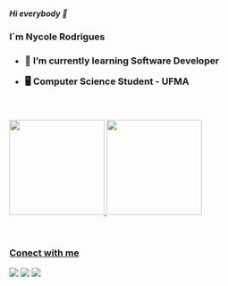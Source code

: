 ##### Hi everybody 👋
<h3> I´m Nycole Rodrigues  <h3>


- 🌱 I’m currently learning Software Developer
- 🖥️ Computer Science Student - UFMA

  <br>

<div>
  <a href="https://github.com/nycolerodrigues">
  <img height="170em" src="https://github-readme-stats.vercel.app/api?username=nycolerodrigues&show_icons=true&theme=radical">
  <img height="170em" src="https://github-readme-stats.vercel.app/api/top-langs/?username=nycolerodrigues&show_icons=true&theme=radical&layout=compact">
</div>

<br>

##
**Conect with me**
 <div>
   <a href="https://www.instagram.com/nycolemcr" target="_blank"><img src="https://img.shields.io/badge/Instagram-E4405F?style=for-the-badge&logo=instagram&logoColor=white" target"_blank"></a>
   <a href="mailto:nycolec.rodrigues@gmail.com" target="_blank"><img src="https://img.shields.io/badge/Gmail-D14836?style=for-the-badge&logo=gmail&logoColor=white" target"_blank"></a>
   <a href="www.linkedin.com/in/nycole-rodrigues-b05952223" target="_blank"><img src="https://img.shields.io/badge/LinkedIn-0077B5?style=for-the-badge&logo=linkedin&logoColor=white" target="_blank"></a>
 </div>
